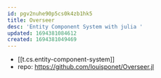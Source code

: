 ```yaml
---
id: pgv2nuhe90p5cs0k4zb1hk5
title: Overseer
desc: 'Entity Component System with julia '
updated: 1694381084612
created: 1694381049469
---
```


- [[t.cs.entity-component-system]]
- repo: https://github.com/louisponet/Overseer.jl